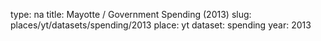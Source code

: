 type: na
title: Mayotte / Government Spending (2013)
slug: places/yt/datasets/spending/2013
place: yt
dataset: spending
year: 2013
